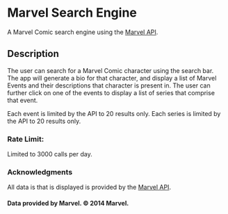 # Marvel Search Engine

A Marvel Comic search engine using the [Marvel API](https://developer.marvel.com/documentation/getting_started).


## Description
The user can search for a Marvel Comic character using the search bar. The app will generate a bio
for that character, and display a list of Marvel Events and their descriptions that character is present in. The user can further click
on one of the events to display a list of series that comprise that event.

Each event is limited by the API to 20 results only.
Each series is limited by the API to 20 results only.

### Rate Limit: 
Limited to 3000 calls per day.


### Acknowledgments

All data is that is displayed is provided by the [Marvel API](https://developer.marvel.com/documentation/getting_started).
#### Data provided by Marvel. © 2014 Marvel.
